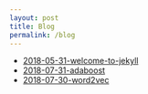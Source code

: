 ```yaml
---
layout: post
title: Blog
permalink: /blog
---
```

- [2018-05-31-welcome-to-jekyll](/blog/2018/05/31/welcome-to-jekyll)  
- [2018-07-31-adaboost](/blog/2018/07/31/adaboost)
- [2018-07-30-word2vec](/blog/2017/07/30/word2vec)
